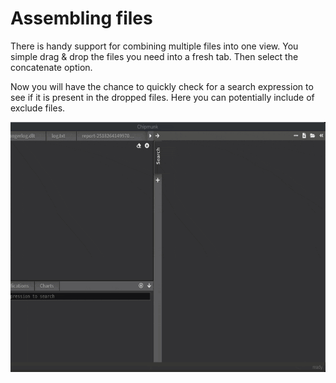 # Assembling files

There is handy support for combining multiple files into one view. You simple drag & drop the files you need into a fresh tab. Then select the concatenate option.

Now you will have the chance to quickly check for a search expression to see if it is present in the dropped files. Here you can potentially include of exclude files.


<img src="../images/concat.gif" width="700" height="400">

